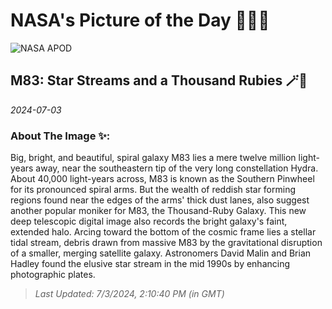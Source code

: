 
# NASA's Picture of the Day 🧑‍🚀💫

  ![NASA APOD](https://apod.nasa.gov/apod/image/2407/DeepM83ThousandRubyGalaxy.jpg)
  
  ## M83: Star Streams and a Thousand Rubies 🪄🌌
  
  _2024-07-03_
  
  ### About The Image ✨: 
  
  Big, bright, and beautiful, spiral galaxy M83 lies a mere twelve million light-years away, near the southeastern tip of the very long constellation Hydra. About 40,000 light-years across, M83 is known as the Southern Pinwheel for its pronounced spiral arms. But the wealth of reddish star forming regions found near the edges of the arms' thick dust lanes, also suggest another popular moniker for M83, the Thousand-Ruby Galaxy. This new deep telescopic digital image also records the bright galaxy's faint, extended halo. Arcing toward the bottom of the cosmic frame lies a stellar tidal stream, debris drawn from massive M83 by the gravitational disruption of a smaller, merging satellite galaxy. Astronomers David Malin and Brian Hadley found the elusive star stream in the mid 1990s by enhancing photographic plates.
  
  
  
  > _Last Updated: 7/3/2024, 2:10:40 PM (in GMT)_
  